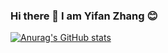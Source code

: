 ### Hi there 👋 I am Yifan Zhang 😊

[![Anurag's GitHub stats](https://github-readme-stats.vercel.app/api?username=Yvonnefanf&count_private=true&theme=radical&show_icons=true)](https://github.com/Yvonnefanf/github-readme-stats)


<!--
**Yvonnefanf/Yvonnefanf** is a ✨ _special_ ✨ repository because its `README.md` (this file) appears on your GitHub profile.

Here are some ideas to get you started:

- 🔭 I’m currently working on ...
- 🌱 I’m currently learning ...
- 👯 I’m looking to collaborate on ...
- 🤔 I’m looking for help with ...
- 💬 Ask me about ...
- 📫 How to reach me: ...
- 😄 Pronouns: ...
- ⚡ Fun fact: ....
-->
